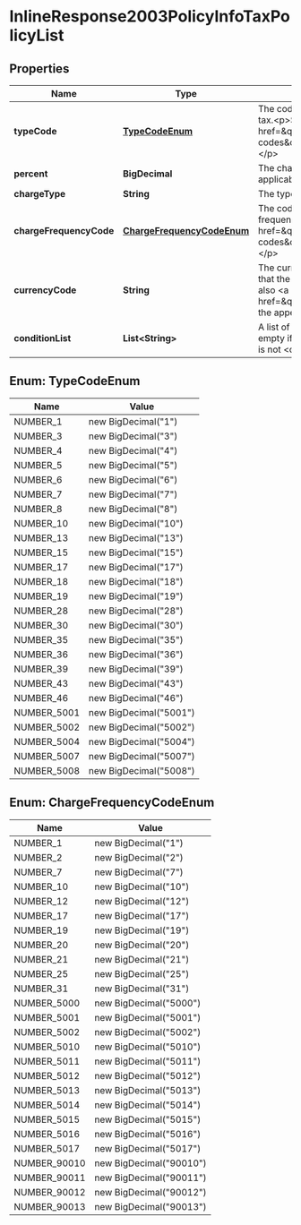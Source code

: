 

# InlineResponse2003PolicyInfoTaxPolicyList


## Properties

Name | Type | Description | Notes
------------ | ------------- | ------------- | -------------
**typeCode** | [**TypeCodeEnum**](#TypeCodeEnum) | The code that represents the type of tax.&lt;p&gt;See also &lt;a href&#x3D;\&quot;#taxtype-codes\&quot;&gt;in the appendix&lt;/a&gt;.&lt;/p&gt; | 
**percent** | **BigDecimal** | The charged percentage if applicable. |  [optional]
**chargeType** | **String** | The type of charge. | 
**chargeFrequencyCode** | [**ChargeFrequencyCodeEnum**](#ChargeFrequencyCodeEnum) | The code that represents the frequency of charge.&lt;p&gt;See also &lt;a href&#x3D;\&quot;#chargetype-codes\&quot;&gt;in the appendix&lt;/a&gt;.&lt;/p&gt; | 
**currencyCode** | **String** | The currency code of the currency in that the charge is applied.&lt;p&gt;See also &lt;a href&#x3D;\&quot;#currencycodes\&quot;&gt;in the appendix&lt;/a&gt;.&lt;/p&gt; | 
**conditionList** | **List&lt;String&gt;** | A list of conditions for the tax. Is empty if &lt;code&gt;chargeType&lt;/code&gt; is not &lt;code&gt;conditional&lt;/code&gt;. | 



## Enum: TypeCodeEnum

Name | Value
---- | -----
NUMBER_1 | new BigDecimal(&quot;1&quot;)
NUMBER_3 | new BigDecimal(&quot;3&quot;)
NUMBER_4 | new BigDecimal(&quot;4&quot;)
NUMBER_5 | new BigDecimal(&quot;5&quot;)
NUMBER_6 | new BigDecimal(&quot;6&quot;)
NUMBER_7 | new BigDecimal(&quot;7&quot;)
NUMBER_8 | new BigDecimal(&quot;8&quot;)
NUMBER_10 | new BigDecimal(&quot;10&quot;)
NUMBER_13 | new BigDecimal(&quot;13&quot;)
NUMBER_15 | new BigDecimal(&quot;15&quot;)
NUMBER_17 | new BigDecimal(&quot;17&quot;)
NUMBER_18 | new BigDecimal(&quot;18&quot;)
NUMBER_19 | new BigDecimal(&quot;19&quot;)
NUMBER_28 | new BigDecimal(&quot;28&quot;)
NUMBER_30 | new BigDecimal(&quot;30&quot;)
NUMBER_35 | new BigDecimal(&quot;35&quot;)
NUMBER_36 | new BigDecimal(&quot;36&quot;)
NUMBER_39 | new BigDecimal(&quot;39&quot;)
NUMBER_43 | new BigDecimal(&quot;43&quot;)
NUMBER_46 | new BigDecimal(&quot;46&quot;)
NUMBER_5001 | new BigDecimal(&quot;5001&quot;)
NUMBER_5002 | new BigDecimal(&quot;5002&quot;)
NUMBER_5004 | new BigDecimal(&quot;5004&quot;)
NUMBER_5007 | new BigDecimal(&quot;5007&quot;)
NUMBER_5008 | new BigDecimal(&quot;5008&quot;)



## Enum: ChargeFrequencyCodeEnum

Name | Value
---- | -----
NUMBER_1 | new BigDecimal(&quot;1&quot;)
NUMBER_2 | new BigDecimal(&quot;2&quot;)
NUMBER_7 | new BigDecimal(&quot;7&quot;)
NUMBER_10 | new BigDecimal(&quot;10&quot;)
NUMBER_12 | new BigDecimal(&quot;12&quot;)
NUMBER_17 | new BigDecimal(&quot;17&quot;)
NUMBER_19 | new BigDecimal(&quot;19&quot;)
NUMBER_20 | new BigDecimal(&quot;20&quot;)
NUMBER_21 | new BigDecimal(&quot;21&quot;)
NUMBER_25 | new BigDecimal(&quot;25&quot;)
NUMBER_31 | new BigDecimal(&quot;31&quot;)
NUMBER_5000 | new BigDecimal(&quot;5000&quot;)
NUMBER_5001 | new BigDecimal(&quot;5001&quot;)
NUMBER_5002 | new BigDecimal(&quot;5002&quot;)
NUMBER_5010 | new BigDecimal(&quot;5010&quot;)
NUMBER_5011 | new BigDecimal(&quot;5011&quot;)
NUMBER_5012 | new BigDecimal(&quot;5012&quot;)
NUMBER_5013 | new BigDecimal(&quot;5013&quot;)
NUMBER_5014 | new BigDecimal(&quot;5014&quot;)
NUMBER_5015 | new BigDecimal(&quot;5015&quot;)
NUMBER_5016 | new BigDecimal(&quot;5016&quot;)
NUMBER_5017 | new BigDecimal(&quot;5017&quot;)
NUMBER_90010 | new BigDecimal(&quot;90010&quot;)
NUMBER_90011 | new BigDecimal(&quot;90011&quot;)
NUMBER_90012 | new BigDecimal(&quot;90012&quot;)
NUMBER_90013 | new BigDecimal(&quot;90013&quot;)




